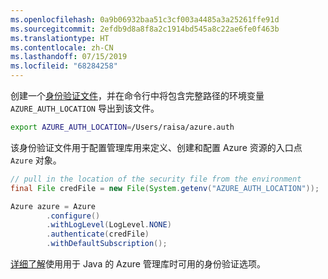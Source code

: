 ```yaml
---
ms.openlocfilehash: 0a9b06932baa51c3cf003a4485a3a25261ffe91d
ms.sourcegitcommit: 2efdb9d8a8f8a2c1914bd545a8c22ae6fe0f463b
ms.translationtype: HT
ms.contentlocale: zh-CN
ms.lasthandoff: 07/15/2019
ms.locfileid: "68284258"
---
```

创建一个[身份验证文件](../java-sdk-azure-authenticate.md#mgmt-file)，并在命令行中将包含完整路径的环境变量 `AZURE_AUTH_LOCATION` 导出到该文件。

```bash
export AZURE_AUTH_LOCATION=/Users/raisa/azure.auth
```

该身份验证文件用于配置管理库用来定义、创建和配置 Azure 资源的入口点 `Azure` 对象。

```java
// pull in the location of the security file from the environment 
final File credFile = new File(System.getenv("AZURE_AUTH_LOCATION"));

Azure azure = Azure
        .configure()
        .withLogLevel(LogLevel.NONE)
        .authenticate(credFile)
        .withDefaultSubscription();
```

[详细了解](../java-sdk-azure-authenticate.md#mgmt-auth)使用用于 Java 的 Azure 管理库时可用的身份验证选项。